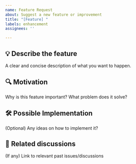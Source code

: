 ```yaml
---
name: Feature Request
about: Suggest a new feature or improvement
title: "[Feature] "
labels: enhancement
assignees: ''

---
```


## 💡 Describe the feature

A clear and concise description of what you want to happen.

## 🔍 Motivation

Why is this feature important? What problem does it solve?

## 🛠️ Possible Implementation

(Optional) Any ideas on how to implement it?

## 🤝 Related discussions

(If any) Link to relevant past issues/discussions
